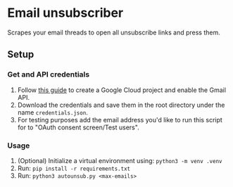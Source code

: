 # Email unsubscriber
Scrapes your email threads to open all unsubscribe links and press them.

## Setup
### Get and API credentials
1. Follow [this guide](https://developers.google.com/workspace/guides/enable-apis) to create a Google Cloud project and enable the Gmail API.
2. Download the credentials and save them in the root directory under the name `credentials.json`.
3. For testing purposes add the email address you'd like to run this script for to "OAuth consent screen/Test users".

### Usage
1. (Optional) Initialize a virtual environment using: `python3 -m venv .venv`
2. Run: `pip install -r requirements.txt`
3. Run: `python3 autounsub.py <max-emails>`
